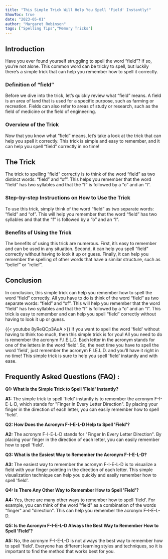 ```yaml
---
title: "This Simple Trick Will Help You Spell 'Field' Instantly!"
ShowToc: true 
date: "2023-05-01"
author: "Margaret Robinson" 
tags: ["Spelling Tips","Memory Tricks"]
---
```

## Introduction
Have you ever found yourself struggling to spell the word “field”? If so, you’re not alone. This common word can be tricky to spell, but luckily there’s a simple trick that can help you remember how to spell it correctly. 

### Definition of “field”
Before we dive into the trick, let’s quickly review what “field” means. A field is an area of land that is used for a specific purpose, such as farming or recreation. Fields can also refer to areas of study or research, such as the field of medicine or the field of engineering. 

### Overview of the Trick
Now that you know what “field” means, let’s take a look at the trick that can help you spell it correctly. This trick is simple and easy to remember, and it can help you spell “field” correctly in no time! 

## The Trick
The trick to spelling “field” correctly is to think of the word “field” as two distinct words: “field” and “of”. This helps you remember that the word “field” has two syllables and that the “f” is followed by a “o” and an “l”. 

### Step-by-step Instructions on How to Use the Trick
To use this trick, simply think of the word “field” as two separate words: “field” and “of”. This will help you remember that the word “field” has two syllables and that the “f” is followed by a “o” and an “l”. 

### Benefits of Using the Trick
The benefits of using this trick are numerous. First, it’s easy to remember and can be used in any situation. Second, it can help you spell “field” correctly without having to look it up or guess. Finally, it can help you remember the spelling of other words that have a similar structure, such as “belief” or “relief”. 

## Conclusion
In conclusion, this simple trick can help you remember how to spell the word “field” correctly. All you have to do is think of the word “field” as two separate words: “field” and “of”. This will help you remember that the word “field” has two syllables and that the “f” is followed by a “o” and an “l”. This trick is easy to remember and can help you spell “field” correctly without having to look it up or guess.

{{< youtube 8yReQCp3AuA >}} 
If you want to spell the word 'field' without having to think too much, then this simple trick is for you! All you need to do is remember the acronym F.I.E.L.D. Each letter in the acronym stands for one of the letters in the word 'field'. So, the next time you have to spell the word 'field', just remember the acronym F.I.E.L.D. and you'll have it right in no time! This simple trick is sure to help you spell 'field' instantly and with ease.

## Frequently Asked Questions (FAQ) :
**Q1: What is the Simple Trick to Spell 'Field' Instantly?**

**A1:** The simple trick to spell 'field' instantly is to remember the acronym F-I-E-L-D, which stands for "Finger In Every Letter Direction". By placing your finger in the direction of each letter, you can easily remember how to spell 'field'.

**Q2: How Does the Acronym F-I-E-L-D Help to Spell 'Field'?**

**A2:** The acronym F-I-E-L-D stands for "Finger In Every Letter Direction". By placing your finger in the direction of each letter, you can easily remember how to spell 'field'.

**Q3: What is the Easiest Way to Remember the Acronym F-I-E-L-D?**

**A3:** The easiest way to remember the acronym F-I-E-L-D is to visualize a field with your finger pointing in the direction of each letter. This simple visualization technique can help you quickly and easily remember how to spell 'field'.

**Q4: Is There Any Other Way to Remember How to Spell 'Field'?**

**A4:** Yes, there are many other ways to remember how to spell 'field'. For example, you can think of the word "field" as a combination of the words "finger" and "direction". This can help you remember the acronym F-I-E-L-D.

**Q5: Is the Acronym F-I-E-L-D Always the Best Way to Remember How to Spell 'Field'?**

**A5:** No, the acronym F-I-E-L-D is not always the best way to remember how to spell 'field'. Everyone has different learning styles and techniques, so it is important to find the method that works best for you.





